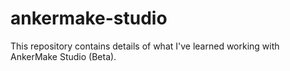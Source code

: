 # ankermake-studio

This repository contains details of what I've learned working with AnkerMake Studio (Beta).